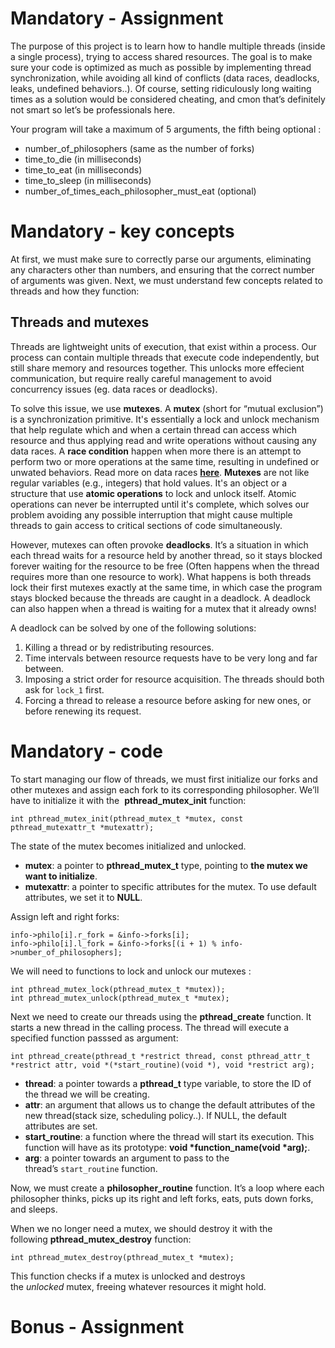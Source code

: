 # Mandatory - Assignment

The purpose of this project is to learn how to handle multiple threads (inside a single process), trying to access shared resources. The goal is to make sure your code is optimized as much as possible by implementing thread synchronization, while avoiding all kind of conflicts (data races, deadlocks, leaks, undefined behaviors..). Of course, setting ridiculously long waiting times as a solution would be considered cheating, and cmon that’s definitely not smart so let’s be professionals here.

Your program will take a maximum of 5 arguments, the fifth being optional :

- number_of_philosophers (same as the number of forks)
- time_to_die (in milliseconds)
- time_to_eat (in milliseconds)
- time_to_sleep (in milliseconds)
- number_of_times_each_philosopher_must_eat (optional)

# Mandatory - key concepts

  At first, we must make sure to correctly parse our arguments, eliminating any characters other than numbers, and ensuring that the correct number of arguments was given. Next, we must understand few concepts related to threads and how they function:

## Threads and mutexes

  Threads are lightweight units of execution, that exist within a process. Our process can contain multiple threads that execute code independently, but still share memory and resources together. This unlocks more effecient communication, but require really careful management to avoid concurrency issues (eg. data races or deadlocks).

To solve this issue, we use **mutexes**. A **mutex** (short for “mutual exclusion”) is a synchronization primitive. It's essentially a lock and unlock mechanism that help regulate which and when a certain thread can access which resource and thus applying read and write operations without causing any data races. A **race condition** happen when more there is an attempt to perform two or more operations at the same time, resulting in undefined or unwated behaviors. Read more on data races **[here](https://www.techtarget.com/searchstorage/definition/race-condition)**. **Mutexes** are not like regular variables (e.g., integers) that hold values. It's an object or a structure that use **atomic operations** to lock and unlock itself. Atomic operations can never be interrupted until it's complete, which solves our problem avoiding any possible interruption that might cause multiple threads to gain access to critical sections of code simultaneously.

However, mutexes can often provoke **deadlocks**. It’s a situation in which each thread waits for a resource held by another thread, so it stays blocked forever waiting for the resource to be free (Often happens when the thread requires more than one resource to work). What happens is both threads lock their first mutexes exactly at the same time, in which case the program stays blocked because the threads are caught in a deadlock. A deadlock can also happen when a thread is waiting for a mutex that it already owns!

A deadlock can be solved by one of the following solutions:

1. Killing a thread or by redistributing resources.
2. Time intervals between resource requests have to be very long and far between.
3. Imposing a strict order for resource acquisition. The threads should both ask for `lock_1` first.
4. Forcing a thread to release a resource before asking for new ones, or before renewing its request.

# Mandatory - code

To start managing our flow of threads, we must first initialize our forks and other mutexes and assign each fork to its corresponding philosopher. We’ll have to initialize it with the  **pthread_mutex_init** function:

```
int pthread_mutex_init(pthread_mutex_t *mutex, const pthread_mutexattr_t *mutexattr);
```

The state of the mutex becomes initialized and unlocked.

- **mutex**: a pointer to **pthread_mutex_t** type, pointing to **the mutex we want to initialize**.
- **mutexattr**: a pointer to specific attributes for the mutex. To use default attributes, we set it to **NULL**.

Assign left and right forks:

```
info->philo[i].r_fork = &info->forks[i];
info->philo[i].l_fork = &info->forks[(i + 1) % info->number_of_philosophers];
```

We will need to functions to lock and unlock our mutexes :

```
int pthread_mutex_lock(pthread_mutex_t *mutex));
int pthread_mutex_unlock(pthread_mutex_t *mutex);
```

Next we need to create our threads using the **pthread_create** function. It starts a new thread in the calling process. The thread will execute a specified function passsed as argument:

```
int pthread_create(pthread_t *restrict thread, const pthread_attr_t *restrict attr, void *(*start_routine)(void *), void *restrict arg);
```

- **thread**: a pointer towards a **pthread_t** type variable, to store the ID of the thread we will be creating.
- **attr**: an argument that allows us to change the default attributes of the new thread(stack size, scheduling policy..). If NULL, the default attributes are set.
- **start_routine**: a function where the thread will start its execution. This function will have as its prototype: **void *function_name(void *arg);**.
- **arg**: a pointer towards an argument to pass to the thread’s `start_routine` function.

Now, we must create a **philosopher_routine** function. It’s a loop where each philosopher thinks, picks up its right and left forks, eats, puts down forks, and sleeps. 

When we no longer need a mutex, we should destroy it with the following **pthread_mutex_destroy** function:

```
int pthread_mutex_destroy(pthread_mutex_t *mutex);
```

This function checks if a mutex is unlocked and destroys the *unlocked* mutex, freeing whatever resources it might hold.

# Bonus - Assignment


